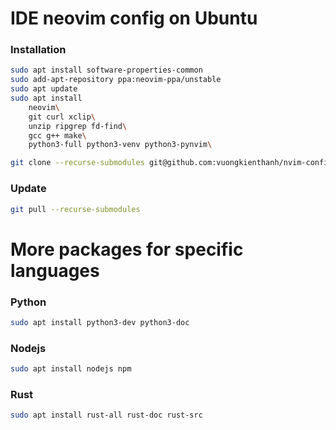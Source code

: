 # IDE neovim config on Ubuntu

### Installation
```sh
sudo apt install software-properties-common
sudo add-apt-repository ppa:neovim-ppa/unstable
sudo apt update
sudo apt install
    neovim\
    git curl xclip\
    unzip ripgrep fd-find\
    gcc g++ make\
    python3-full python3-venv python3-pynvim\

git clone --recurse-submodules git@github.com:vuongkienthanh/nvim-configs-linux.git ~/.config/nvim
```

### Update
```sh
git pull --recurse-submodules
```

# More packages for specific languages
### Python
```sh
sudo apt install python3-dev python3-doc
```

### Nodejs
```sh
sudo apt install nodejs npm
```

### Rust
```sh
sudo apt install rust-all rust-doc rust-src
```

